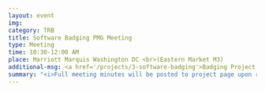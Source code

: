 ```yaml
---
layout: event
img:
category: TRB
title: Software Badging PMG Meeting
type: Meeting
time: 10:30-12:00 AM
place: Marriott Marquis Washington DC <br>(Eastern Market M3)
additional-msg: <a href='/projects/3-software-badging'>Badging Project page</a>
summary: "<i>Full meeting minutes will be posted to project page upon review by the PMG.</i>"
---
```

